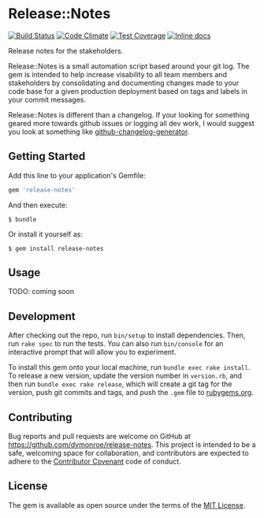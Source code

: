 # Release::Notes

[![Build Status](https://travis-ci.org/dvmonroe/release-notes.svg?branch=master)](https://travis-ci.org/dvmonroe/release-notes)
[![Code Climate](https://codeclimate.com/github/dvmonroe/release-notes/badges/gpa.svg)](https://codeclimate.com/github/dvmonroe/release-notes)
[![Test Coverage](https://codeclimate.com/github/dvmonroe/release-notes/badges/coverage.svg)](https://codeclimate.com/github/dvmonroe/release-notes/coverage)
[![Inline docs](http://inch-ci.org/github/dvmonroe/release-notes.svg?branch=master)](http://inch-ci.org/github/dvmonroe/release-notes)

Release notes for the stakeholders.

Release::Notes is a small automation script based around your git log. The gem is
intended to help increase visability to all team members and stakeholders by
consolidating and documenting changes made to your code base for a given
production deployment based on tags and labels in your commit messages.

Release::Notes is different than a changelog. If your looking for something geared
more towards github issues or logging all dev work, I would suggest you look
at something like [github-changelog-generator](https://github.com/skywinder/github-changelog-generator).


## Getting Started

Add this line to your application's Gemfile:

```ruby
gem 'release-notes'
```

And then execute:

    $ bundle

Or install it yourself as:

    $ gem install release-notes


## Usage

TODO: coming soon

## Development

After checking out the repo, run `bin/setup` to install dependencies. Then, run `rake spec` to run the tests. You can also run `bin/console` for an interactive prompt that will allow you to experiment.

To install this gem onto your local machine, run `bundle exec rake install`. To release a new version, update the version number in `version.rb`, and then run `bundle exec rake release`, which will create a git tag for the version, push git commits and tags, and push the `.gem` file to [rubygems.org](https://rubygems.org).

## Contributing

Bug reports and pull requests are welcome on GitHub at https://github.com/dvmonroe/release-notes. This project is intended to be a safe, welcoming space for collaboration, and contributors are expected to adhere to the [Contributor Covenant](http://contributor-covenant.org) code of conduct.


## License

The gem is available as open source under the terms of the [MIT License](http://opensource.org/licenses/MIT).

